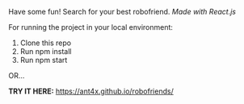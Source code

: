 Have some fun! Search for your best robofriend.
*Made with React.js*

For running the project in your local environment:

1. Clone this repo
2. Run npm install
3. Run npm start

OR...

**TRY IT HERE:**
https://ant4x.github.io/robofriends/
